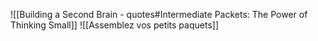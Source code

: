 ![[Building a Second Brain - quotes#Intermediate Packets: The Power of Thinking Small]]
![[Assemblez vos petits paquets]]